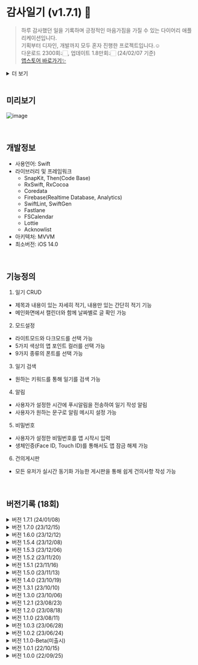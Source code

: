 # 감사일기 (v1.7.1) 📝
> 하루 감사했던 일을 기록하며 긍정적인 마음가짐을 가질 수 있는 다이어리 애플리케이션입니다.</br>
> 기획부터 디자인, 개발까지 모두 혼자 진행한 프로젝트입니다.☺️ </br>
> 다운로드 2300회👆🏻, 업데이트 1.8만회👆🏻 (24/02/07 기준) </br>
> [앱스토어 바로가기✨](https://apps.apple.com/kr/app/%EC%98%A4%EB%8A%98%EB%8F%84-%EA%B0%90%EC%82%AC%EC%9D%BC%EA%B8%B0/id6443505485)

<details>
<summary>더 보기</summary>
<img width="1142" alt="image" src="https://github.com/hililyy/thanks-diary/assets/76806444/552b5e53-86e9-42cb-af19-1a69a0a7bdf2">
<img width="1117" alt="image" src="https://github.com/hililyy/thanks-diary/assets/76806444/b5bdf66e-d4a5-4f9d-95aa-b8c27e76e7f8">

</details>

</br>

## 미리보기
![image](https://github.com/hililyy/thanks-diary/assets/76806444/e415eb84-f1d4-4836-9694-f074e5ebbf57)

</br>

## 개발정보
- 사용언어: Swift  
- 라이브러리 및 프레임워크
  - SnapKit, Then(Code Base)
  - RxSwift, RxCocoa
  - Coredata
  - Firebase(Realtime Database, Analytics)
  - SwiftLint, SwiftGen
  - Fastlane
  - FSCalendar
  - Lottie
  - Acknowlist
- 아키텍처: MVVM
- 최소버전: iOS 14.0

</br>

## 기능정의

1. 일기 CRUD
  - 제목과 내용이 있는 자세히 적기, 내용만 있는 간단히 적기 기능
  - 메인화면에서 캘린더와 함께 날짜별로 글 확인 가능
2. 모드설정
  - 라이트모드와 다크모드를 선택 가능
  - 5가지 색상의 앱 포인트 컬러를 선택 가능
  - 9가지 종류의 폰트를 선택 가능
3. 일기 검색
  - 원하는 키워드를 통해 일기를 검색 가능
4. 알림
  - 사용자가 설정한 시간에 푸시알림을 전송하여 일기 작성 알림
  - 사용자가 원하는 문구로 알림 메시지 설정 가능
5. 비밀번호
  - 사용자가 설정한 비밀번호를 앱 시작시 입력
  - 생체인증(Face ID, Touch ID)를 통해서도 앱 잠금 해제 가능
6. 건의게시판
- 모든 유저가 실시간 동기화 가능한 게시판을 통해 쉽게 건의사항 작성 가능

</br>

## 버전기록 (18회)
<details>
<summary>버전 1.7.1 (24/01/08)</summary>
    
  </br>
  
[Feature🙋🏻‍♀️]
- 건의사항 화면 댓글 셀 분리하여 글과 댓글이 구분되게 UI 수정
</details>

<details>
<summary>버전 1.7.0 (23/12/15)</summary>
    
  </br>
  
[Feature🙋🏻‍♀️]
- 푸시알림 문구 커스텀 기능 추가
- 다크모드 미적용 이슈 수정
</details>

<details>
<summary>버전 1.6.0 (23/12/12)</summary>
    
  </br>
  
[Feature🙋🏻‍♀️]
- 일기 검색 기능 추가(사용자 건의 반영)
  
 [Tech💻]
 - Issue 생성과 Pull-Request를 통해 기능별 브랜치를 구분하여 작업
</details>

<details>
<summary>버전 1.5.4 (23/12/08)</summary>
    
  </br>
  
[Feature🙋🏻‍♀️]
- 푸시 알림이 안오는 오류 수정
</details>

<details>
<summary>버전 1.5.3 (23/12/06)</summary>
    
  </br>
  
[Feature🙋🏻‍♀️]
- 건의사항을 반영하여 자세히 작성하기에서 뒤로가기 버튼을 눌러도 일기가 저장되도록 변경
- 홈 화면 일기 애니메이션 추가
- 좀 더 편리한 앱 사용을 위해 전체적으로 부분부분 로직 수정
- 자잘한 오류 수정
   
  </br>
  
 [Tech💻]
 - 일기 CRUD UITest Code 추가
</details>

<details>
<summary>버전 1.5.2 (23/11/20)</summary>
    
  </br>
  
  [Feature🙋🏻‍♀️]
  - 자잘한 오류 수정
</details>

<details>
<summary>버전 1.5.1 (23/11/16)</summary>
    
  </br>
  
  [Feature🙋🏻‍♀️]
  - 자잘한 오류 수정
</details>

<details>
<summary>버전 1.5.0 (23/11/13)</summary>
    
  </br>
  
  [Feature🙋🏻‍♀️]
  - 화면잠금 생체인증(Face ID, Touch ID) 기능 추가
  - 앱 평가 기능 추가
    
  </br>
  
   [Tech💻]
   - 일기 CRUD escaping -> async/await으로 변경
</details>

<details>
<summary>버전 1.4.0 (23/10/19)</summary>
    
  </br>
  
  [Feature🙋🏻‍♀️]
  - 앱 포인트 컬러 선택 기능 추가
  - 앱 폰트 선택 기능 추가
</details>

<details>
<summary>버전 1.3.1 (23/10/10)</summary>
    
  </br>
  
  [Feature🙋🏻‍♀️]
  - 자잘한 오류 / UI 수정
    
  </br>
  
   [Tech💻]
   - FastLane 적용 (자동배포도구)
</details>

<details>
<summary>버전 1.3.0 (23/10/06)</summary>
    
  </br>
  
  [Feature🙋🏻‍♀️]
  - 건의게시판 기능을 추가
  - 다크모드를 좀 더 밝은 색상으로 변경
  - 자세한 일기 작성과 조회 방식을 좀 더 간편하게 수정

  </br>
  
   [Tech💻]
   - CocoaPod 제거 -> Swift Package Manager로 변경
   - SwiftLint 추가 (정형화된 코드 컨벤션 도입)
   - SwiftGen 추가 (리소스 이름 입력 시 오타 방지)
   - Firebase Analytics 추가
</details>

<details>
<summary>버전 1.2.1 (23/08/23)</summary>
    
  </br>
  
  [Feature🙋🏻‍♀️]
  - 자잘한 오류 / UI 수정

  </br>
  
   [Tech💻]
   - 메인화면 RxSwift, RxCocoa 적용(일기 CRUD 로직, 테이블 뷰, 버튼 Target)

</details>

<details>
<summary>버전 1.2.0 (23/08/18)</summary>
  
  </br>
  
  [Feature🙋🏻‍♀️]
  - 다크모드/라이트모드 선택 (유저 건의 반영)
  - 자잘한 오류 수정

</details>

<details>
<summary>버전 1.1.0 (23/08/11)</summary>
    
  </br>
  
  [Feature🙋🏻‍♀️]
  - 알림기능 재 추가
  - 자잘한 오류 수정

  </br>
  
   [Tech💻]
   - BaseView, BaseTableViewCell, BaseNavigationViewController 추가 (중복 코드 제거)
   - 메인 화면, 설정 화면 전체 Storyboard -> Code(SnapKit)로 변경 (스토리보드 제거 -> 전체 Code Base로 변경)
   - 설정화면 알림설정, 비밀번호 설정 리팩토링 (복잡한 로직 가독성 좋게 수정)
</details>

<details>
<summary>버전 1.0.3 (23/06/28)</summary>
  
  </br>
  
  [Feature🙋🏻‍♀️]
  - UI/UX 수정
  - 앱 안정화 진행
  - 이전 날짜 일기 작성 가능하도록 기능 변경

  </br>
  
   [Tech💻]
   - MVC -> MVVM 으로 구조 변경
   - 전체 폴더링 구조 / 파일 명 수정
   - Floating Button Code(NSLayoutConstraint)로 직접 구현 (Floaty 라이브러리 제거)
   - 온보딩 화면 전체 Storyboard -> Code(NSLayoutConstraint)로 변경
   - 메인화면 로직 개선(리팩토링)
</details>

<details>
<summary>버전 1.0.2 (23/06/24)</summary>
  
  </br>
  
  [Feature🙋🏻‍♀️]
  - 알림 기능 임시 삭제 (알림 기능으로 인한 앱 충돌 발생으로 안정화된 서비스를 빠르게 제공하기 위해 제거하는 방향으로 결정)

  </br>
  
  [Tech💻]
- 온보딩 화면 PageViewController로 변경
- 온보딩 화면 부분적 Storyboard -> Code(NSLayoutConstraint)로 변경
- UIViewController -> BaseViewController 변경 (중복 코드 제거)
- Singleton을 사용하여 공용 객체 사용
</details>

<details>
<summary>버전 1.1.0-Beta(미출시)</summary>
  
  </br>
  
  [Tech💻]
  - 애플, 카카오, 구글 소셜로그인 (Firebase 연동)
  - Firebase RealtimeDatabase를 통한 일기 데이터 관리
  - 로컬에서 작성한 일기 Firebase로 동기화
  - 기존 MVC 패턴을 더 확실히 적용하여 다시 리팩토링 (Controller를 좀 더 가볍게 수정)
  
  </br>
  
  ** 미출시 이유 
  - 유저 데이터 및 일기 데이터를 Firebase에 저장하는 과정에서 보안 이슈 (유저 정보를 보안적 지식 없이 함부로 관리하는 것에 위험성을 느껴 개발 중단)
  - 단순히 일기를 저장하는 앱인데 로그인 기능이 추가되어 사용자 입장에서 번거로움을 느낄 것 같다고 생각함
  - 추후 앱의 기능이 더 확장되었을 때 구조를 갖추고 추가 보완하기로 결정
  
</details>

<details>
<summary>버전 1.0.1 (22/10/15)</summary>
  
  </br>
  
  [Feature🙋🏻‍♀️]
  - 특정 날짜에서 일기가 작성되지 않는 오류 수정
  - 앱 시작하기 로티 이미지 추가
  - 글 작성하기 UI/UX 수정

</details>

<details>
<summary>버전 1.0.0 (22/09/25)</summary>
  
  </br>
  
  [Feature🙋🏻‍♀️]

  - 전체 기능 개발
  - 온보딩
  - 일기 CRUD
  - 푸시 알림
  - 비밀번호

  </br>

  [Tech💻]
  
  - MVC
  - Local Push Notification
  - StoryBoard

</details>
